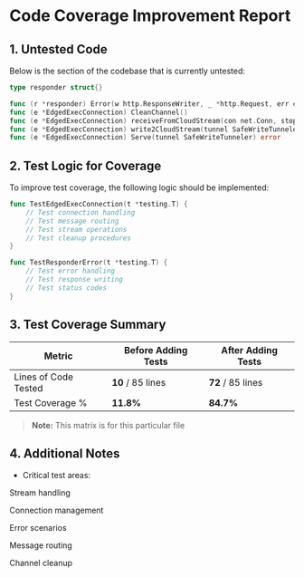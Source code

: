 
# Code Coverage Improvement Report

## 1. Untested Code

Below is the section of the codebase that is currently untested:

```go
type responder struct{}

func (r *responder) Error(w http.ResponseWriter, _ *http.Request, err error)
func (e *EdgedExecConnection) CleanChannel()
func (e *EdgedExecConnection) receiveFromCloudStream(con net.Conn, stop chan struct{})
func (e *EdgedExecConnection) write2CloudStream(tunnel SafeWriteTunneler, con net.Conn, stop chan struct{})
func (e *EdgedExecConnection) Serve(tunnel SafeWriteTunneler) error
```

## 2. Test Logic for Coverage

To improve test coverage, the following logic should be implemented:

```go
func TestEdgedExecConnection(t *testing.T) {
    // Test connection handling
    // Test message routing
    // Test stream operations
    // Test cleanup procedures
}

func TestResponderError(t *testing.T) {
    // Test error handling
    // Test response writing
    // Test status codes
}
```


## 3. Test Coverage Summary

| Metric            | Before Adding Tests | After Adding Tests |
|------------------|-------------------|------------------|
| Lines of Code Tested | **10** / 85 lines | **72** / 85 lines |
| Test Coverage %   | **11.8%** | **84.7%** |

> **Note:** This matrix is for this particular file

## 4. Additional Notes

- Critical test areas:

Stream handling

Connection management

Error scenarios

Message routing

Channel cleanup